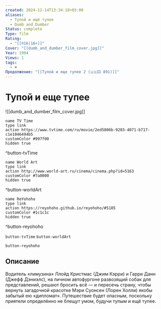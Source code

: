 ```yaml
---
created: 2024-12-14T13:34:18+03:00
aliases:
  - Тупой и ещё тупее
  - Dumb and Dumber
Status: complete
Type: film
Rating:
  - "[[®️16|16+]]"
Cover: "[[dumb_and_dumber_film_cover.jpg]]"
Year: 1994
Views: 1
tags:
  - ❤
Продолжение: "[[Тупой и еще тупее 2 (🇺🇸🎞 891)]]"
---
```


# Тупой и еще тупее

![[dumb_and_dumber_film_cover.jpg]]

```button
name TV Time
type link
action https://www.tvtime.com/ru/movie/2ed5806b-9203-4071-b717-c1e1046494b5
customColor #997f00
hidden true
```
^button-tvTime

```button
name World Art
type link
action http://www.world-art.ru/cinema/cinema.php?id=5163
customColor #7a0000
hidden true
```
^button-worldArt

```button
name ReYohoho
type link
action https://reyohoho.github.io/reyohoho/#5185
customColor #1c1c1c
hidden true
```
^button-reyohoho

`button-tvTime` `button-worldArt`

`button-reyohoho`

## Описание

Водитель «лимузина» Ллойд Кристмас (Джим Кэрри) и Гарри Данн (Джефф Дэниэлс), на личном автофургоне развозящий собак для представлений, решают бросить всё — и пересечь страну, чтобы вернуть загадочной красотке Мэри Суонсен (Лорен Холли) якобы забытый ею «дипломат». Путешествие будет опасным, поскольку приятели определённо не блещут умом, будучи тупым и ещё тупее.
